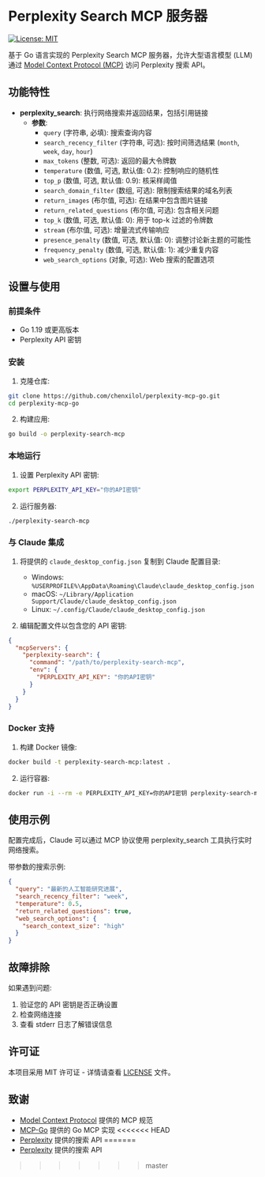 # Perplexity Search MCP 服务器

[![License: MIT](https://img.shields.io/badge/License-MIT-yellow.svg)](https://opensource.org/licenses/MIT)

基于 Go 语言实现的 Perplexity Search MCP 服务器，允许大型语言模型 (LLM) 通过 [Model Context Protocol (MCP)](https://modelcontextprotocol.io/) 访问 Perplexity 搜索 API。

## 功能特性

- **perplexity_search**: 执行网络搜索并返回结果，包括引用链接
  - **参数**:
    - `query` (字符串, 必填): 搜索查询内容
    - `search_recency_filter` (字符串, 可选): 按时间筛选结果 (`month`, `week`, `day`, `hour`)
    - `max_tokens` (整数, 可选): 返回的最大令牌数
    - `temperature` (数值, 可选, 默认值: 0.2): 控制响应的随机性
    - `top_p` (数值, 可选, 默认值: 0.9): 核采样阈值
    - `search_domain_filter` (数组, 可选): 限制搜索结果的域名列表
    - `return_images` (布尔值, 可选): 在结果中包含图片链接
    - `return_related_questions` (布尔值, 可选): 包含相关问题
    - `top_k` (数值, 可选, 默认值: 0): 用于 top-k 过滤的令牌数
    - `stream` (布尔值, 可选): 增量流式传输响应
    - `presence_penalty` (数值, 可选, 默认值: 0): 调整讨论新主题的可能性
    - `frequency_penalty` (数值, 可选, 默认值: 1): 减少重复内容
    - `web_search_options` (对象, 可选): Web 搜索的配置选项

## 设置与使用

### 前提条件

- Go 1.19 或更高版本
- Perplexity API 密钥

### 安装

1. 克隆仓库:

```bash
git clone https://github.com/chenxilol/perplexity-mcp-go.git
cd perplexity-mcp-go
```

2. 构建应用:

```bash
go build -o perplexity-search-mcp
```

### 本地运行

1. 设置 Perplexity API 密钥:

```bash
export PERPLEXITY_API_KEY="你的API密钥"
```

2. 运行服务器:

```bash
./perplexity-search-mcp
```

### 与 Claude 集成

1. 将提供的 `claude_desktop_config.json` 复制到 Claude 配置目录:
   - Windows: `%USERPROFILE%\AppData\Roaming\Claude\claude_desktop_config.json`
   - macOS: `~/Library/Application Support/Claude/claude_desktop_config.json`
   - Linux: `~/.config/Claude/claude_desktop_config.json`

2. 编辑配置文件以包含您的 API 密钥:

```json
{
  "mcpServers": {
    "perplexity-search": {
      "command": "/path/to/perplexity-search-mcp",
      "env": {
        "PERPLEXITY_API_KEY": "你的API密钥"
      }
    }
  }
}
```

### Docker 支持

1. 构建 Docker 镜像:

```bash
docker build -t perplexity-search-mcp:latest .
```

2. 运行容器:

```bash
docker run -i --rm -e PERPLEXITY_API_KEY=你的API密钥 perplexity-search-mcp:latest
```

## 使用示例

配置完成后，Claude 可以通过 MCP 协议使用 perplexity_search 工具执行实时网络搜索。

带参数的搜索示例:
```json
{
  "query": "最新的人工智能研究进展",
  "search_recency_filter": "week",
  "temperature": 0.5,
  "return_related_questions": true,
  "web_search_options": {
    "search_context_size": "high"
  }
}
```

## 故障排除

如果遇到问题:
1. 验证您的 API 密钥是否正确设置
2. 检查网络连接
3. 查看 stderr 日志了解错误信息

## 许可证

本项目采用 MIT 许可证 - 详情请查看 [LICENSE](LICENSE) 文件。

## 致谢

- [Model Context Protocol](https://modelcontextprotocol.io/) 提供的 MCP 规范
- [MCP-Go](https://github.com/mark3labs/mcp-go) 提供的 Go MCP 实现
<<<<<<< HEAD
- [Perplexity](https://www.perplexity.ai/) 提供的搜索 API 
=======
- [Perplexity](https://www.perplexity.ai/) 提供的搜索 API 
>>>>>>> master
